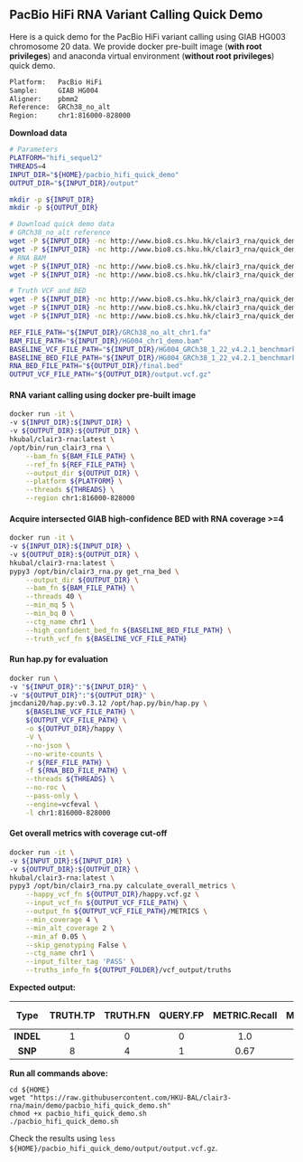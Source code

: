 ## PacBio HiFi RNA Variant Calling Quick Demo
Here is a quick demo for the PacBio HiFi variant calling using GIAB HG003 chromosome 20 data. We provide docker pre-built image (**with root privileges**) and  anaconda virtual environment (**without root privileges**) quick demo.

```bash
Platform:   PacBio HiFi
Sample:     GIAB HG004
Aligner:    pbmm2
Reference:  GRCh38_no_alt
Region:     chr1:816000-828000
```

**Download data**

```bash
# Parameters
PLATFORM="hifi_sequel2"
THREADS=4
INPUT_DIR="${HOME}/pacbio_hifi_quick_demo"
OUTPUT_DIR="${INPUT_DIR}/output"

mkdir -p ${INPUT_DIR}
mkdir -p ${OUTPUT_DIR}

# Download quick demo data
# GRCh38_no_alt reference
wget -P ${INPUT_DIR} -nc http://www.bio8.cs.hku.hk/clair3_rna/quick_demo/pacbio_hifi/GRCh38_no_alt_chr1.fa
wget -P ${INPUT_DIR} -nc http://www.bio8.cs.hku.hk/clair3_rna/quick_demo/pacbio_hifi/GRCh38_no_alt_chr1.fa.fai
# RNA BAM
wget -P ${INPUT_DIR} -nc http://www.bio8.cs.hku.hk/clair3_rna/quick_demo/pacbio_hifi/HG004_chr1_demo.bam
wget -P ${INPUT_DIR} -nc http://www.bio8.cs.hku.hk/clair3_rna/quick_demo/pacbio_hifi/HG004_chr1_demo.bam.bai

# Truth VCF and BED
wget -P ${INPUT_DIR} -nc http://www.bio8.cs.hku.hk/clair3_rna/quick_demo/pacbio_hifi/HG004_GRCh38_1_22_v4.2.1_benchmark_chr1.vcf.gz
wget -P ${INPUT_DIR} -nc http://www.bio8.cs.hku.hk/clair3_rna/quick_demo/pacbio_hifi/HG004_GRCh38_1_22_v4.2.1_benchmark_chr1.vcf.gz.tbi
wget -P ${INPUT_DIR} -nc http://www.bio8.cs.hku.hk/clair3_rna/quick_demo/pacbio_hifi/HG004_GRCh38_1_22_v4.2.1_benchmark_chr1.bed

REF_FILE_PATH="${INPUT_DIR}/GRCh38_no_alt_chr1.fa"
BAM_FILE_PATH="${INPUT_DIR}/HG004_chr1_demo.bam"
BASELINE_VCF_FILE_PATH="${INPUT_DIR}/HG004_GRCh38_1_22_v4.2.1_benchmark_chr1.vcf.gz"
BASELINE_BED_FILE_PATH="${INPUT_DIR}/HG004_GRCh38_1_22_v4.2.1_benchmark_chr1.bed"
RNA_BED_FILE_PATH="${OUTPUT_DIR}/final.bed"
OUTPUT_VCF_FILE_PATH="${OUTPUT_DIR}/output.vcf.gz"
```

#### RNA variant calling using docker pre-built image

```bash
docker run -it \
-v ${INPUT_DIR}:${INPUT_DIR} \
-v ${OUTPUT_DIR}:${OUTPUT_DIR} \
hkubal/clair3-rna:latest \
/opt/bin/run_clair3_rna \
    --bam_fn ${BAM_FILE_PATH} \
    --ref_fn ${REF_FILE_PATH} \
    --output_dir ${OUTPUT_DIR} \
    --platform ${PLATFORM} \
    --threads ${THREADS} \
    --region chr1:816000-828000
```

#### **Acquire intersected GIAB high-confidence BED with RNA coverage >=4**

```bash
docker run -it \
-v ${INPUT_DIR}:${INPUT_DIR} \
-v ${OUTPUT_DIR}:${OUTPUT_DIR} \
hkubal/clair3-rna:latest \
pypy3 /opt/bin/clair3_rna.py get_rna_bed \
    --output_dir ${OUTPUT_DIR} \
    --bam_fn ${BAM_FILE_PATH} \
    --threads 40 \
    --min_mq 5 \
    --min_bq 0 \
    --ctg_name chr1 \
    --high_confident_bed_fn ${BASELINE_BED_FILE_PATH} \
    --truth_vcf_fn ${BASELINE_VCF_FILE_PATH}
```

#### **Run hap.py for evaluation**

```bash
docker run \
-v "${INPUT_DIR}":"${INPUT_DIR}" \
-v "${OUTPUT_DIR}":"${OUTPUT_DIR}" \
jmcdani20/hap.py:v0.3.12 /opt/hap.py/bin/hap.py \
    ${BASELINE_VCF_FILE_PATH} \
    ${OUTPUT_VCF_FILE_PATH} \
    -o ${OUTPUT_DIR}/happy \
    -V \
    --no-json \
    --no-write-counts \
    -r ${REF_FILE_PATH} \
    -f ${RNA_BED_FILE_PATH} \
    --threads ${THREADS} \
    --no-roc \
    --pass-only \
    --engine=vcfeval \
    -l chr1:816000-828000
```

#### **Get overall metrics with coverage cut-off**

```bash
docker run -it \
-v ${INPUT_DIR}:${INPUT_DIR} \
-v ${OUTPUT_DIR}:${OUTPUT_DIR} \
hkubal/clair3-rna:latest \
pypy3 /opt/bin/clair3_rna.py calculate_overall_metrics \
    --happy_vcf_fn ${OUTPUT_DIR}/happy.vcf.gz \
    --input_vcf_fn ${OUTPUT_VCF_FILE_PATH} \
    --output_fn ${OUTPUT_VCF_FILE_PATH}/METRICS \
    --min_coverage 4 \
    --min_alt_coverage 2 \
    --min_af 0.05 \
    --skip_genotyping False \
    --ctg_name chr1 \
    --input_filter_tag 'PASS' \
    --truths_info_fn ${OUTPUT_FOLDER}/vcf_output/truths
```

**Expected output:**

|   Type    | TRUTH.TP | TRUTH.FN | QUERY.FP | METRIC.Recall | METRIC.Precision | METRIC.F1-Score |
| :-------: | :------: | :------: | :------: | :-----------: | :--------------: | :-------------: |
| **INDEL** |    1     |    0     |    0     |      1.0      |       1.0        |       1.0       |
|  **SNP**  |    8     |    4     |    1     |     0.67      |       0.89       |      0.76       |

**Run all commands above:**

```
cd ${HOME}
wget "https://raw.githubusercontent.com/HKU-BAL/clair3-rna/main/demo/pacbio_hifi_quick_demo.sh"
chmod +x pacbio_hifi_quick_demo.sh
./pacbio_hifi_quick_demo.sh
```

Check the results using `less ${HOME}/pacbio_hifi_quick_demo/output/output.vcf.gz`.